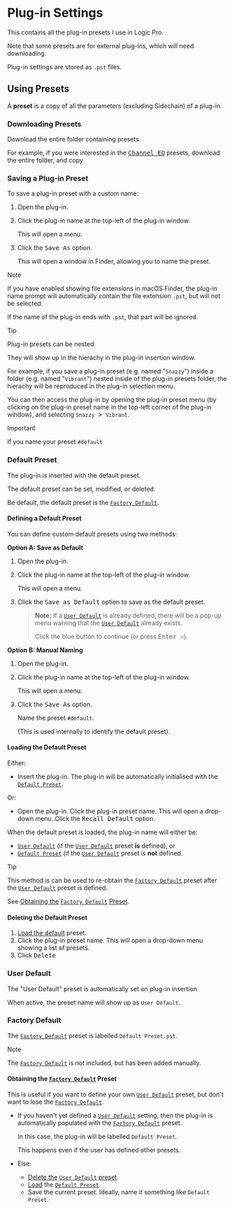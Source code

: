 # Plug-in Settings
This contains all the plug-in presets I use in Logic Pro.

Note that some presets are for external plug-ins, which will need downloading.

Plug-in settings are stored as `.pst` files.






## Using Presets

A __preset__ is a copy of all the parameters (excluding Sidechain) of a plug-in.




### Downloading Presets
Download the entire folder containing presets.

For example, if you were interested in the [<samp>Channel EQ</samp>](/Plug-in%20Settings/Channel%20EQ/) presets,
download the entire folder, and copy

### Saving a Plug-in Preset
To save a plug-in preset with a custom name:

1. Open the plug-in.
2. Click the plug-in name at the top-left of the plug-in window.

   This will open a menu.
3. Click the <samp><kbd>Save As</kbd></samp> option.

   This will open a window in Finder, allowing you to name the preset.
   
> [!note]
> If you have enabled showing file extensions in macOS Finder,
> the plug-in name prompt will automatically contain the file extension `.pst`,
> but will not be selected.
>
> If the name of the plug-in ends with `.pst`,
> that part will be ignored.

> [!tip]
> Plug-in presets can be nested.
>
> They will show up in the hierachy in the plug-in insertion window.
>
> For example, if you save a plug-in preset
> (e.g. named "`Snazzy`") inside a folder
> (e.g. named "`Vibrant`") nested inside of the plug-in presets folder,
> the hierachy will be reproduced in the plug-in selection menu.
>
> You can then access the plug-in by opening the plug-in preset menu
> (by clicking on the plug-in preset name in the top-left corner of
> the plug-in window), and selecting <samp><kbd>`Snazzy`</kbd> > <kbd>`Vibrant`</kbd></samp>.

> [!important]
> If you name your preset `#default`




### Default Preset
The plug-in is inserted with the default preset.

The default preset can be set, modified, or deleted.

Be default, the default preset is the [`Factory Default`].



#### Defining a Default Preset
You can define custom default presets using two methods:

__Option A: Save as Default__
1. Open the plug-in.
2. Click the plug-in name at the top-left of the plug-in window.
  
   This will open a menu.
3. Click the <samp><kbd>Save as Default</kbd></samp> option to save as the default preset.

   > __Note:__
   > If a [`User Default`] is already defined,
   > there will be a pop-up menu warning that
   > the [`User Default`] already exists.
   > 
   > Click the blue button to continue (or
   > press <kbd>Enter ⏎</kbd>).
      
__Option B: Manual Naming__
1. Open the plug-in.
2. Click the plug-in name at the top-left of the plug-in window.

   This will open a menu.
3. Click the <samp><kbd>Save As</kbd></samp> option.
   
   Name the preset `#default`.
   
   (This is used internally to identify the default preset).



#### Loading the Default Preset
Either:
- Insert the plug-in.
  The plug-in will be automatically initialised with the [`Default Preset`].

Or:
- Open the plug-in.
  Click the plug-in preset name.
  This will open a drop-down menu.
  Click the <samp><kbd>Recall Default</kbd></samp> option.

When the default preset is loaded, the plug-in name will either be:
- [`User Default`] (if the [`User Default`] preset __is__ defined), or
- [`Default Preset`] (if the [`User Default`] preset is __not__ defined.

> [!tip]
> This method is can be used to re-obtain the [`Factory Default`] preset after
> the [`User Default`] preset is defined.
>
> See [Obtaining the](#obtaining-the-factory-default-preset)&nbsp;[`Factory Default`]&nbsp;[Preset](#obtaining-the-factory-default-preset).




#### Deleting the Default Preset
1. [Load the default](#loading-the-default-preset) preset.
2. Click the plug-in preset name.
   This will open a drop-down menu showing a list of presets.
3. Click <samp><kbd>Delete</kbd></samp>





### User Default
The "User Default" preset is automatically set on plug-in insertion.

When active, the preset name will show up as `User Default`.




### Factory Default
The [`Factory Default`] preset is labelled `Default Preset.pst`.

> [!note]
> The [`Factory Default`] is not included, but has been added manually.
> 
> #### Obtaining the [`Factory Default`] Preset
> This is useful if you want to define your own [`User Default`] preset,
> but don't want to lose the [`Factory Default`].
> 
> - If you haven't yet defined a [`User Default`]
>   setting, then the plug-in is automatically populated
>   with the [`Factory Default`] preset.
>
>   In this case, the plug-in will be labelled `Default Preset`.
>
>   This happens even if the user has defined other presets.
>
> - Else:
>   - [Delete the](#deleting-the-default-preset)&nbsp;[`User Default`]&nbsp;[preset](#deleting-the-default-preset).
>   - [Load](#loading-the-default-preset) the [`Default Preset`].
>   - Save the current preset. Ideally, name it something like `Default Preset`.








<!-- Links -->
[`User Default`]: #user-default
[`Factory Default`]: #factory-default
[`Default Preset`]: #default-preset
